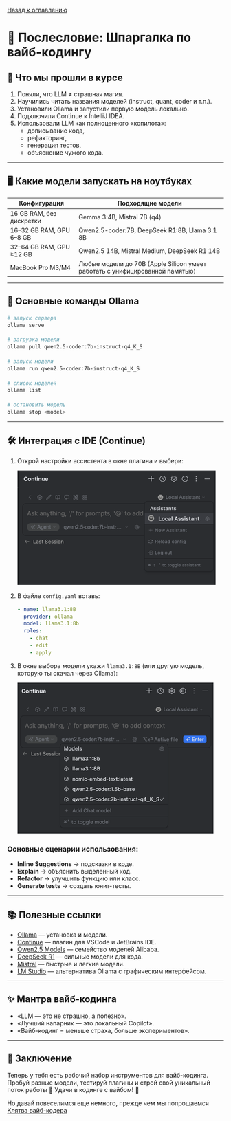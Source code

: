 [Назад к оглавлению](../index.md)

# 🌊 Послесловие: Шпаргалка по вайб-кодингу

## 🚀 Что мы прошли в курсе

1. Поняли, что LLM ≠ страшная магия.
2. Научились читать названия моделей (instruct, quant, coder и т.п.).
3. Установили Ollama и запустили первую модель локально.
4. Подключили Continue к IntelliJ IDEA.
5. Использовали LLM как полноценного «копилота»:
   - дописывание кода,
   - рефакторинг,
   - генерация тестов,
   - объяснение чужого кода.

---

## 🖥 Какие модели запускать на ноутбуках

| Конфигурация | Подходящие модели |
|--------------|-------------------|
| 16 GB RAM, без дискретки | Gemma 3:4B, Mistral 7B (q4) |
| 16–32 GB RAM, GPU 6–8 GB | Qwen2.5-coder:7B, DeepSeek R1:8B, Llama 3.1 8B |
| 32–64 GB RAM, GPU ≥12 GB | Qwen2.5 14B, Mistral Medium, DeepSeek R1 14B |
| MacBook Pro M3/M4 | Любые модели до 70B (Apple Silicon умеет работать с унифицированной памятью) |

---

## 🔌 Основные команды Ollama

```bash
# запуск сервера
ollama serve

# загрузка модели
ollama pull qwen2.5-coder:7b-instruct-q4_K_S

# запуск модели
ollama run qwen2.5-coder:7b-instruct-q4_K_S

# список моделей
ollama list

# остановить модель
ollama stop <model>
```

---

## 🛠 Интеграция с IDE (Continue)

1. Открой настройки ассистента в окне плагина и выбери:

   ![img.png](img/img.png)

2. В файле `config.yaml` вставь:
   ```yaml
   - name: llama3.1:8B
     provider: ollama
     model: llama3.1:8b
     roles:
       - chat
       - edit
       - apply
   ```

3. В окне выбора модели укажи `llama3.1:8B` (или другую модель, которую ты скачал через Ollama):

   ![img_2.png](img/img_2.png)

### Основные сценарии использования:

- **Inline Suggestions** → подсказки в коде.
- **Explain** → объяснить выделенный код.
- **Refactor** → улучшить функцию или класс.
- **Generate tests** → создать юнит-тесты.

---

## 📚 Полезные ссылки

- [Ollama](https://ollama.ai/) — установка и модели.
- [Continue](https://continue.dev/) — плагин для VSCode и JetBrains IDE.
- [Qwen2.5 Models](https://huggingface.co/collections/Qwen/qwen25-66e81a666513e518adb90d9e) — семейство моделей Alibaba.
- [DeepSeek R1](https://huggingface.co/deepseek-ai) — сильные модели для кода.
- [Mistral](https://mistral.ai/) — быстрые и лёгкие модели.
- [LM Studio](https://lmstudio.ai/) — альтернатива Ollama с графическим интерфейсом.

---

## ✨ Мантра вайб-кодинга

- «LLM — это не страшно, а полезно».
- «Лучший напарник — это локальный Copilot».
- «Вайб-кодинг = меньше страха, больше экспериментов».

---

## 📌 Заключение

Теперь у тебя есть рабочий набор инструментов для вайб-кодинга.
Пробуй разные модели, тестируй плагины и строй свой уникальный поток работы 🚀
Удачи в кодинге с вайбом! 🌊

Но давай повеселимся еще немного, прежде чем мы попрощаемся
[Клятва вайб-кодера](lessons/pledge.md)